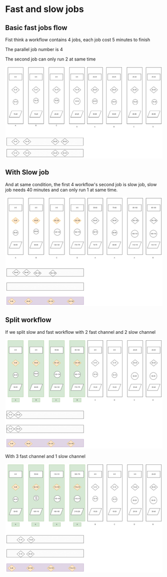 # Fast and slow jobs

## Basic fast jobs flow

Fist think a workflow contains 4 jobs, each job cost 5 minutes to finish

The parallel job number is 4

The second job can only run 2 at same time 

![basic](./pic/fastjobs.png)


## With Slow job

And at same condition, the first 4 workflow's second job is slow job,
slow job needs 40 minutes and can only run 1 at same time.

![Slow job](./pic/fastansslow.png)




## Split workflow

If we split slow and fast workflow with 2 fast channel and 2 slow channel

![2slow](./pic/2slow.png)

With 3 fast channel and 1 slow channel

![1slow](./pic/1slow.png)